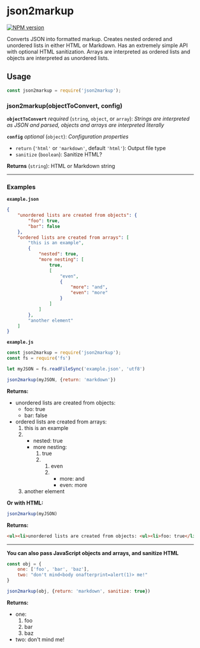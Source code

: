 # json2markup

[![NPM version](https://img.shields.io/npm/v/json2markup.svg?style=flat)](https://www.npmjs.com/package/json2markup)

Converts JSON into formatted markup. Creates nested ordered and unordered lists in either HTML or Markdown. Has an extremely simple API with optional HTML sanitization. Arrays are interpreted as ordered lists and objects are interpreted as unordered lists.

## Usage

```javascript
const json2markup = require('json2markup');
```

### json2markup(objectToConvert, config)

**`objectToConvert`** *required* (`string`, `object`, or `array`): *Strings are interpreted as JSON and parsed, objects and arrays are interpreted literally*

**`config`** *optional* (`object`): *Configuration properties*

- `return` (`'html'` or `'markdown'`, default `'html'`): Output file type
- `sanitize` (`boolean`): Sanitize HTML?

**Returns** (`string`):  HTML or Markdown string

---

### Examples

**`example.json`**

```json
{
	"unordered lists are created from objects": {
        "foo": true,
        "bar": false
    },
    "ordered lists are created from arrays": [
        "this is an example",
        {
            "nested": true,
            "more nesting": [
                true,
                [
                    "even",
                    {
                        "more": "and",
                        "even": "more"
                    }
                ]
            ]
        },
        "another element"
    ]
}
```

**`example.js`**

```javascript
const json2markup = require('json2markup');
const fs = require('fs')

let myJSON = fs.readFileSync('example.json', 'utf8')

json2markup(myJSON, {return: 'markdown'})
```

**Returns:**

*   unordered lists are created from objects:
    *   foo: true
    *   bar: false
*   ordered lists are created from arrays:
    1.  this is an example
    2.  *   nested: true
        *   more nesting:
            1.  true
            2.  1.  even
                2.  *   more: and
                    *   even: more
    3.  another element

**Or with HTML:**

```javascript
json2markup(myJSON)
```

**Returns:**

```html
<ul><li>unordered lists are created from objects: <ul><li>foo: true</li><li>bar: false</li></ul></li><li>ordered lists are created from arrays: <ol><li>this is an example</li><li><ul><li>nested: true</li><li>more nesting: <ol><li>true</li><li><ol><li>even</li><li><ul><li>more: and</li><li>even: more</li></ul></li></ol></li></ol></li></ul></li><li>another element</li></ol></li></ul>
```

---

**You can also pass JavaScript objects and arrays, and sanitize HTML**

```javascript
const obj = {
    one: ['foo', 'bar', 'baz'],
    two: "don't mind<body onafterprint=alert(1)> me!"
}

json2markup(obj, {return: 'markdown', sanitize: true})
```

**Returns:**

*   one:
    1.  foo
    2.  bar
    3.  baz
*   two: don't mind me!

























